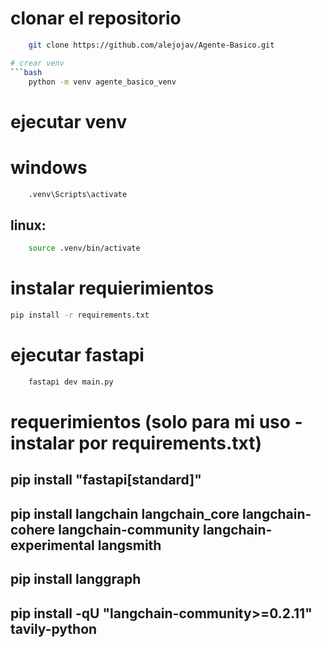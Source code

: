 # clonar el repositorio
```bash
    git clone https://github.com/alejojav/Agente-Basico.git

# crear venv
```bash
    python -m venv agente_basico_venv
```

# ejecutar venv
# windows
``` bash
    .venv\Scripts\activate
```
## linux:
``` bash
    source .venv/bin/activate
```

# instalar requierimientos
```bash
pip install -r requirements.txt
```

# ejecutar fastapi
``` bash
    fastapi dev main.py
```    



# requerimientos (solo para mi uso - instalar por requirements.txt)
## pip install "fastapi[standard]"
## pip install langchain langchain_core langchain-cohere langchain-community langchain-experimental langsmith
## pip install langgraph
## pip install -qU "langchain-community>=0.2.11" tavily-python

